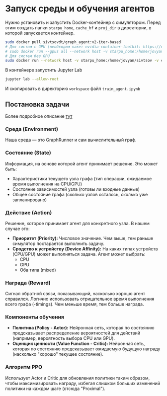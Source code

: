 # Запуск среды и обучения агентов
Нужно установить и запустить Docker-контейнер с симулятором.
Перед этим создать папки `starpu_home`, `cache_hf` и `proj_dir` в директории, в которой запускается контейнер.
```bash
sudo docker pull sivtsovdt/graph_agent:v2-iter-based
# Для систем с GPU (необходим пакет nvidia-container-toolkit: https://docs.nvidia.com/datacenter/cloud-native/container-toolkit/install-guide.html#installation-guide)
# sudo docker run --gpus all --network host -v starpu_home:/home/jovyan/sivtsov -v cache_hf:/workspace/cache_hf -v proj_dir:/workspace/proj_dir -it sivtsovdt/graph_agent:v2-iter-based -- /bin/bash
# Для систем без GPU
sudo docker run --network host -v starpu_home:/home/jovyan/sivtsov -v cache_hf:/workspace/cache_hf -v proj_dir:/workspace/proj_dir -it sivtsovdt/graph_agent:v2-iter-based -- /bin/bash
```
В контейнере запустить Jupyter Lab
```bash
jupyter lab --allow-root
```
И скопировать в директорию `workspace` файл `train_agent.ipynb`
## Постановка задачи
Более подробное описание [тут](https://github.com/c0lbarator/rl-sched-project/blob/cbf0b7ad5265da454c88da9350d02c84c4f5d5a1/%D0%9C%D0%B0%D1%82__%D0%BF%D0%BE%D1%81%D1%82%D0%B0%D0%BD%D0%BE%D0%B2%D0%BA%D0%B0_%D0%B7%D0%B0%D0%B4%D0%B0%D1%87%D0%B8%20(4).pdf)
### Среда (Environment)
Наша среда — это GraphRunner и сам вычислительный граф.

### Состояние (State)
Информация, на основе которой агент принимает решение. Это может быть:
- Характеристики текущего узла графа (тип операции, ожидаемое время выполнения на CPU/GPU)
- Состояние зависимостей узла (готовы ли входные данные)
- Общее состояние графа (сколько узлов осталось, сколько уже запланировано)


### Действие (Action)
Решение, которое принимает агент для конкретного узла. В нашем случае это:
- **Приоритет (Priority):** Числовое значение. Чем выше, тем раньше симулятор постарается выполнить задачу.
- **Сродство к устройству (Device Affinity):** На каких типах устройств (CPU/GPU) может выполняться задача. Агент может выбрать:
  - CPU
  - GPU
  - Оба типа (mixed)


### Награда (Reward)
Сигнал обратной связи, показывающий, насколько хорошо агент справился. Логично использовать отрицательное время выполнения всего графа (-timings). Чем меньше время, тем больше награда.

### Компоненты обучения
- **Политика (Policy - Actor):** Нейронная сеть, которая по состоянию предсказывает распределение вероятностей для действий (например, вероятность выбора CPU или GPU).
- **Оценщик ценности (Value Function - Critic):** Нейронная сеть, которая по состоянию предсказывает ожидаемую будущую награду (насколько "хорошо" текущее состояние).

### Алгоритм PPO
Использует Actor и Critic для обновления политики таким образом, чтобы максимизировать награду, избегая слишком больших изменений политики на каждом шаге (отсюда "Proximal").
